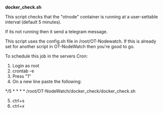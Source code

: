 __docker_check.sh__

This script checks that the "otnode" container is running at a user-settable interval (default 5 minutes).

If its not running then it send a telegram message.

This script uses the config.sh file in /root/OT-Nodewatch. If this is already set for another script in
OT-NodeWatch then you're good to go.

To schedule this job in the servers Cron:

1. Login as root
2. crontab -e
3. Press "1"
4. On a new line paste the following:

*/5 * * * * /root/OT-NodeWatch/docker_check/docker_check.sh

5. ctrl+s
6. ctrl+x
